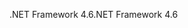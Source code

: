 <span data-ttu-id="56386-101">.NET Framework 4.6</span><span class="sxs-lookup"><span data-stu-id="56386-101">.NET Framework 4.6</span></span>